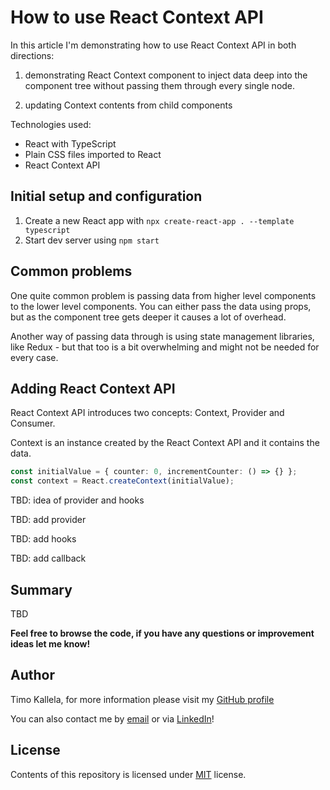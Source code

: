 # How to use React Context API

In this article I'm demonstrating how to use React Context API in both directions:

1) demonstrating React Context <Provider /> component to inject data deep into the component tree without passing them through every single node.

2) updating Context contents from child components

Technologies used:

- React with TypeScript
- Plain CSS files imported to React
- React Context API

## Initial setup and configuration

1. Create a new React app with `npx create-react-app . --template typescript`
2. Start dev server using `npm start`

## Common problems

One quite common problem is passing data from higher level components to the lower level components. You can either pass the data using props, but as the component tree gets deeper it causes a lot of overhead.

Another way of passing data through is using state management libraries, like Redux - but that too is a bit overwhelming and might not be needed for every case.

## Adding React Context API

React Context API introduces two concepts: Context, Provider and Consumer.

Context is an instance created by the React Context API and it contains the data.

```typescript
const initialValue = { counter: 0, incrementCounter: () => {} };
const context = React.createContext(initialValue);
```
TBD: idea of provider and hooks

TBD: add provider

TBD: add hooks

TBD: add callback

## Summary

TBD

**Feel free to browse the code, if you have any questions or improvement ideas let me know!**

## Author

Timo Kallela, for more information please visit my [GitHub profile](https://github.com/kallelat)

You can also contact me by [email](mailto:timo.kallela@gmail.com) or via [LinkedIn](https://www.linkedin.com/in/kallelat/)!

## License

Contents of this repository is licensed under [MIT](LICENSE) license.
